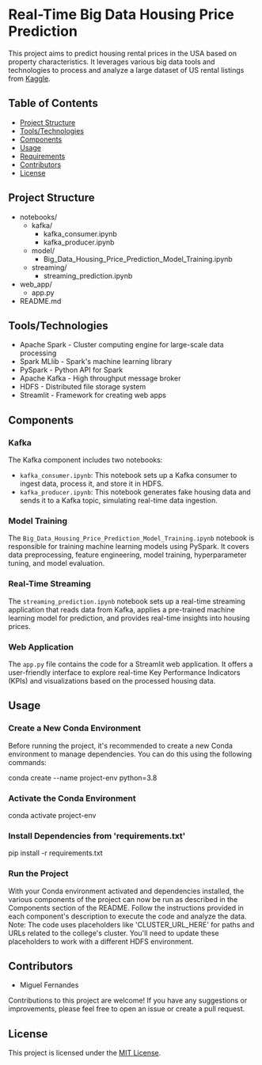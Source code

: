 # Real-Time Big Data Housing Price Prediction

This project aims to predict housing rental prices in the USA based on property characteristics. It leverages various big data tools and technologies to process and analyze a large dataset of US rental listings from [Kaggle](https://www.kaggle.com/datasets/austinreese/usa-housing-listings).

## Table of Contents
- [Project Structure](#project-structure)
- [Tools/Technologies](#tools/technologies)
- [Components](#components)
- [Usage](#usage)
- [Requirements](#requirements)
- [Contributors](#contributors)
- [License](#license)

## Project Structure

- notebooks/
  - kafka/
    - kafka_consumer.ipynb
    - kafka_producer.ipynb
  - model/
    - Big_Data_Housing_Price_Prediction_Model_Training.ipynb
  - streaming/
    - streaming_prediction.ipynb
- web_app/
  - app.py
- README.md

## Tools/Technologies

- Apache Spark - Cluster computing engine for large-scale data processing
- Spark MLlib - Spark's machine learning library
- PySpark - Python API for Spark
- Apache Kafka - High throughput message broker
- HDFS - Distributed file storage system
- Streamlit - Framework for creating web apps

## Components

### Kafka

The Kafka component includes two notebooks:
- `kafka_consumer.ipynb`: This notebook sets up a Kafka consumer to ingest data, process it, and store it in HDFS.
- `kafka_producer.ipynb`: This notebook generates fake housing data and sends it to a Kafka topic, simulating real-time data ingestion.

### Model Training

The `Big_Data_Housing_Price_Prediction_Model_Training.ipynb` notebook is responsible for training machine learning models using PySpark. It covers data preprocessing, feature engineering, model training, hyperparameter tuning, and model evaluation.

### Real-Time Streaming

The `streaming_prediction.ipynb` notebook sets up a real-time streaming application that reads data from Kafka, applies a pre-trained machine learning model for prediction, and provides real-time insights into housing prices.

### Web Application

The `app.py` file contains the code for a Streamlit web application. It offers a user-friendly interface to explore real-time Key Performance Indicators (KPIs) and visualizations based on the processed housing data.

## Usage

### Create a New Conda Environment

Before running the project, it's recommended to create a new Conda environment to manage dependencies. You can do this using the following commands:

conda create --name project-env python=3.8

### Activate the Conda Environment

conda activate project-env

### Install Dependencies from 'requirements.txt'

pip install -r requirements.txt

### Run the Project 

With your Conda environment activated and dependencies installed, the various components of the project can now be run as described in the Components section of the README. Follow the instructions provided in each component's description to execute the code and analyze the data.
Note: The code uses placeholders like 'CLUSTER_URL_HERE' for paths and URLs related to the college's cluster. You'll need to update these placeholders to work with a different HDFS environment.

## Contributors

- Miguel Fernandes

Contributions to this project are welcome! If you have any suggestions or improvements, please feel free to open an issue or create a pull request.

## License

This project is licensed under the [MIT License](LICENSE).


